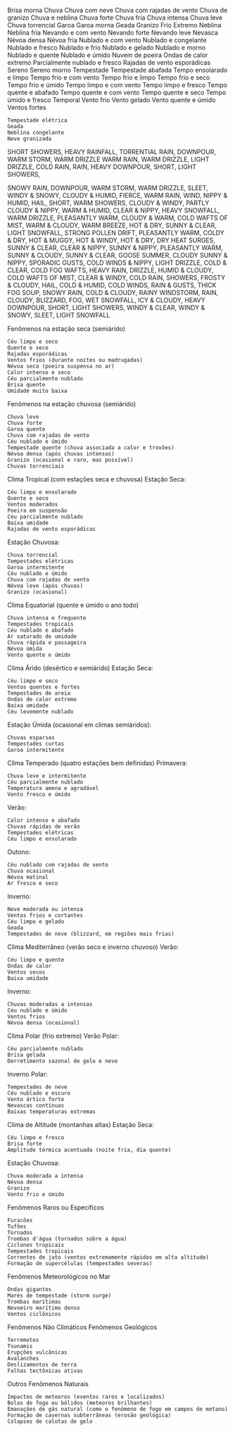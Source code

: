 Brisa morna
Chuva
Chuva com neve
Chuva com rajadas de vento
Chuva de granizo
Chuva e neblina
Chuva forte
Chuva fria
Chuva intensa
Chuva leve
Chuva torrencial
Garoa
Garoa morna
Geada
Granizo
Frio Extremo
Neblina
Neblina fria
Nevando e com vento
Nevando forte
Nevando leve
Nevasca
Névoa densa
Névoa fria
Nublado e com vento
Nublado e congelante
Nublado e fresco
Nublado e frio
Nublado e gelado
Nublado e morno
Nublado e quente
Nublado e úmido
Nuvem de poeira
Ondas de calor extremo
Parcialmente nublado e fresco
Rajadas de vento esporádicas
Sereno
Sereno morno
Tempestade
Tempestade abafada
Tempo ensolarado e limpo
Tempo frio e com vento
Tempo frio e limpo
Tempo frio e seco
Tempo frio e úmido
Tempo limpo e com vento
Tempo limpo e fresco
Tempo quente e abafado
Tempo quente e com vento
Tempo quente e seco
Tempo úmido e fresco
Temporal
Vento frio
Vento gelado
Vento quente e úmido
Ventos fortes



    Tempestade elétrica
    Geada
    Neblina congelante
    Neve granizada


SHORT SHOWERS, HEAVY RAINFALL, TORRENTIAL RAIN, DOWNPOUR, WARM STORM, WARM DRIZZLE
WARM RAIN, WARM DRIZZLE, LIGHT DRIZZLE, COLD RAIN, RAIN, HEAVY DOWNPOUR, SHORT, LIGHT SHOWERS,

SNOWY RAIN, DOWNPOUR, WARM STORM, WARM DRIZZLE,
SLEET, WINDY & SNOWY, CLOUDY & HUMID, FIERCE, WARM RAIN, WIND, NIPPY & HUMID, HAIL, SHORT, WARM SHOWERS, CLOUDY & WINDY, PARTLY CLOUDY & NIPPY, WARM & HUMID, CLEAR & NIPPY, HEAVY SNOWFALL, WARM DRIZZLE, PLEASANTLY WARM, CLOUDY & WARM, COLD WAFTS OF MIST, WARM & CLOUDY, WARM BREEZE, HOT & DRY, SUNNY & CLEAR, LIGHT SNOWFALL, STRONG POLLEN DRIFT, PLEASANTLY WARM,
COLDY & DRY, HOT & MUGGY, HOT & WINDY, HOT & DRY, DRY HEAT SURGES, SUNNY & CLEAR, CLEAR & NIPPY, SUNNY & NIPPY, PLEASANTLY WARM, SUNNY & CLOUDY, SUNNY & CLEAR, GOOSE SUMMER, CLOUDY
SUNNY & NIPPY, SPORADIC GUSTS, COLD WINDS & NIPPY, LIGHT DRIZZLE, COLD & CLEAR, COLD FOG WAFTS,
HEAVY RAIN, DRIZZLE, HUMID & CLOUDY, COLD WAFTS OF MIST, CLEAR & WINDY, COLD RAIN, SHOWERS, FROSTY & CLOUDY, HAIL, COLD & HUMID, COLD WINDS, RAIN & GUSTS, THICK FOG SOUP, SNOWY RAIN, COLD & CLOUDY, RAINY WINDSTORM, RAIN, CLOUDY, BLIZZARD, FOG, WET SNOWFALL, ICY & CLOUDY, HEAVY DOWNPOUR, SHORT, LIGHT SHOWERS, WINDY & CLEAR, WINDY & SNOWY, SLEET, LIGHT SNOWFALL

Fenômenos na estação seca (semiárido)

    Céu limpo e seco
    Quente e seco
    Rajadas esporádicas
    Ventos frios (durante noites ou madrugadas)
    Névoa seca (poeira suspensa no ar)
    Calor intenso e seco
    Céu parcialmente nublado
    Brisa quente
    Umidade muito baixa

Fenômenos na estação chuvosa (semiárido)

    Chuva leve
    Chuva forte
    Garoa quente
    Chuva com rajadas de vento
    Céu nublado e úmido
    Tempestade quente (chuva associada a calor e trovões)
    Névoa densa (após chuvas intensas)
    Granizo (ocasional e raro, mas possível)
    Chuvas torrenciais

Clima Tropical (com estações seca e chuvosa)
Estação Seca:

    Céu limpo e ensolarado
    Quente e seco
    Ventos moderados 
    Poeira em suspensão 
    Céu parcialmente nublado 
    Baixa umidade 
    Rajadas de vento esporádicas

Estação Chuvosa:

    Chuva torrencial
    Tempestades elétricas
    Garoa intermitente
    Céu nublado e úmido
    Chuva com rajadas de vento
    Névoa leve (após chuvas)
    Granizo (ocasional)

Clima Equatorial (quente e úmido o ano todo)

    Chuva intensa e frequente
    Tempestades tropicais
    Céu nublado e abafado
    Ar saturado de umidade
    Chuva rápida e passageira
    Névoa úmida
    Vento quente e úmido

Clima Árido (desértico e semiárido)
Estação Seca:

    Céu limpo e seco
    Ventos quentes e fortes
    Tempestades de areia
    Ondas de calor extremo
    Baixa umidade
    Céu levemente nublado

Estação Úmida (ocasional em climas semiáridos):

    Chuvas esparsas
    Tempestades curtas
    Garoa intermitente

Clima Temperado (quatro estações bem definidas)
Primavera:

    Chuva leve e intermitente
    Céu parcialmente nublado
    Temperatura amena e agradável
    Vento fresco e úmido

Verão:

    Calor intenso e abafado
    Chuvas rápidas de verão
    Tempestades elétricas
    Céu limpo e ensolarado

Outono:

    Céu nublado com rajadas de vento
    Chuva ocasional
    Névoa matinal
    Ar fresco e seco

Inverno:

    Neve moderada ou intensa
    Ventos frios e cortantes
    Céu limpo e gelado
    Geada
    Tempestades de neve (blizzard, em regiões mais frias)

Clima Mediterrâneo (verão seco e inverno chuvoso)
Verão:

    Céu limpo e quente
    Ondas de calor
    Ventos secos
    Baixa umidade

Inverno:

    Chuvas moderadas a intensas
    Céu nublado e úmido
    Ventos frios
    Névoa densa (ocasional)

Clima Polar (frio extremo)
Verão Polar:

    Céu parcialmente nublado
    Brisa gelada
    Derretimento sazonal de gelo e neve

Inverno Polar:

    Tempestades de neve
    Céu nublado e escuro
    Vento ártico forte
    Nevascas contínuas
    Baixas temperaturas extremas

Clima de Altitude (montanhas altas)
Estação Seca:

    Céu limpo e fresco
    Brisa forte
    Amplitude térmica acentuada (noite fria, dia quente)

Estação Chuvosa:

    Chuva moderada a intensa
    Névoa densa
    Granizo
    Vento frio e úmido

Fenômenos Raros ou Específicos

    Furacões
    Tufões
    Tornados
    Trombas d'água (tornados sobre a água)
    Ciclones tropicais
    Tempestades tropicais
    Correntes de jato (ventos extremamente rápidos em alta altitude)
    Formação de supercélulas (tempestades severas)

Fenômenos Meteorológicos no Mar

    Ondas gigantes
    Marés de tempestade (storm surge)
    Trombas marítimas
    Nevoeiro marítimo denso
    Ventos ciclônicos

Fenômenos Não Climáticos
Fenômenos Geológicos

    Terremotos
    Tsunamis
    Erupções vulcânicas
    Avalanches
    Deslizamentos de terra
    Falhas tectônicas ativas

Outros Fenômenos Naturais

    Impactos de meteoros (eventos raros e localizados)
    Bolas de fogo ou bólidos (meteoros brilhantes)
    Emanações de gás natural (como o fenômeno de fogo em campos de metano)
    Formação de cavernas subterrâneas (erosão geológica)
    Colapsos de calotas de gelo
